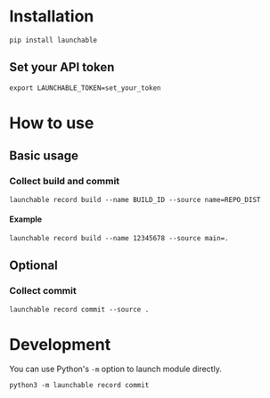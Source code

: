 # Installation

```shell
pip install launchable
```

## Set your API token

```shell
export LAUNCHABLE_TOKEN=set_your_token
```

# How to use
## Basic usage
### Collect build and commit

```shell
launchable record build --name BUILD_ID --source name=REPO_DIST
```

#### Example
```shell
launchable record build --name 12345678 --source main=.
```

## Optional
### Collect commit

```shell
launchable record commit --source .
```

# Development
You can use Python's `-m` option to launch module directly.
```shell
python3 -m launchable record commit
```

